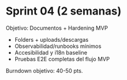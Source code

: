 # Sprint 04 (2 semanas)

Objetivo: Documentos + Hardening MVP

- Folders + uploads/descargas
- Observabilidad/runbooks mínimos
- Accesibilidad y i18n baseline
- Pruebas E2E completas del flujo MVP

Burndown objetivo: 40-50 pts.
